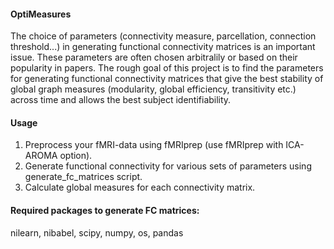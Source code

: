 #### OptiMeasures
The choice of parameters (connectivity measure, parcellation, connection threshold...) in generating functional connectivity matrices is an important issue. These parameters are often chosen arbitralily or based on their popularity in papers.
The rough goal of this project is to find the parameters for generating functional connectivity matrices that give the best stability of global graph measures (modularity, global efficiency, transitivity etc.) across time and allows the best subject identifiability.

#### Usage
1. Preprocess your fMRI-data using fMRIprep (use fMRIprep with ICA-AROMA option).
2. Generate functional connectivity for various sets of parameters using generate_fc_matrices script.
3. Calculate global measures for each connectivity matrix.

#### Required packages to generate FC matrices:
nilearn, nibabel, scipy, numpy, os, pandas
